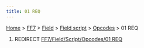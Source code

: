 ```yaml
---
title: 01 REQ
---
```


[Home](Main%20Page.md) > [FF7](FF7.md) > [Field](FF7/Field.md) > [Field script](FF7/Field/Field%20script.md) > [Opcodes](FF7/Field/Field%20script/Opcodes.md) > 01 REQ

1.  REDIRECT [FF7/Field/Script/Opcodes/01 REQ][]

  [FF7/Field/Script/Opcodes/01 REQ]: ../../Script/Opcodes/01%20REQ.md
    "wikilink"
